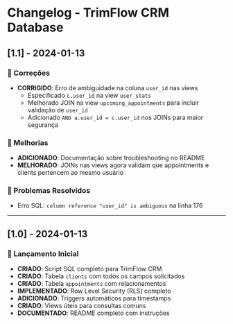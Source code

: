 # Changelog - TrimFlow CRM Database

## [1.1] - 2024-01-13

### 🔧 Correções
- **CORRIGIDO**: Erro de ambiguidade na coluna `user_id` nas views
  - Especificado `c.user_id` na view `user_stats`
  - Melhorado JOIN na view `upcoming_appointments` para incluir validação de `user_id`
  - Adicionado `AND a.user_id = c.user_id` nos JOINs para maior segurança

### 📝 Melhorias
- **ADICIONADO**: Documentação sobre troubleshooting no README
- **MELHORADO**: JOINs nas views agora validam que appointments e clients pertencem ao mesmo usuário

### 🐛 Problemas Resolvidos
- Erro SQL: `column reference "user_id" is ambiguous` na linha 176

---

## [1.0] - 2024-01-13

### 🎉 Lançamento Inicial
- **CRIADO**: Script SQL completo para TrimFlow CRM
- **CRIADO**: Tabela `clients` com todos os campos solicitados
- **CRIADO**: Tabela `appointments` com relacionamentos
- **IMPLEMENTADO**: Row Level Security (RLS) completo
- **ADICIONADO**: Triggers automáticos para timestamps
- **CRIADO**: Views úteis para consultas comuns
- **DOCUMENTADO**: README completo com instruções